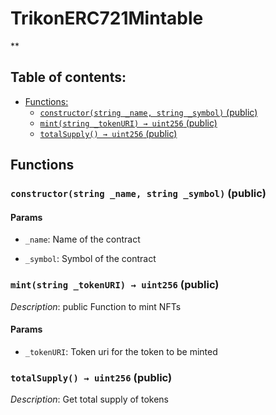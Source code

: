 # TrikonERC721Mintable
**


## Table of contents:
- [Functions:](#functions)
  - [`constructor(string _name, string _symbol)` (public) ](#trikonerc721mintable-constructor-string-string-)
  - [`mint(string _tokenURI) → uint256` (public) ](#trikonerc721mintable-mint-string-)
  - [`totalSupply() → uint256` (public) ](#trikonerc721mintable-totalsupply--)


## Functions <a name="functions"></a>

### `constructor(string _name, string _symbol)` (public) <a name="trikonerc721mintable-constructor-string-string-"></a>


#### Params
 - `_name`: Name of the contract

 - `_symbol`: Symbol of the contract

### `mint(string _tokenURI) → uint256` (public) <a name="trikonerc721mintable-mint-string-"></a>

*Description*: public Function to mint NFTs


#### Params
 - `_tokenURI`: Token uri for the token to be minted

### `totalSupply() → uint256` (public) <a name="trikonerc721mintable-totalsupply--"></a>

*Description*: Get total supply of tokens

